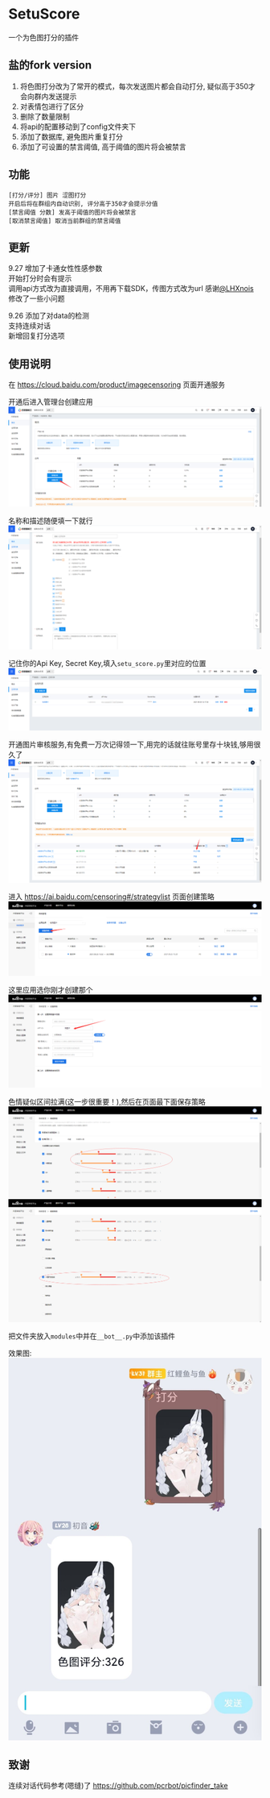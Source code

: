 # SetuScore
一个为色图打分的插件

## 盐的fork version

1. 将色图打分改为了常开的模式，每次发送图片都会自动打分, 疑似高于350才会向群内发送提示
2. 对表情包进行了区分
3. 删除了数量限制
4. 将api的配置移动到了config文件夹下
5. 添加了数据库, 避免图片重复打分
6. 添加了可设置的禁言阈值, 高于阈值的图片将会被禁言

## 功能 

```text
[打分/评分] 图片 涩图打分
开启后将在群组内自动识别, 评分高于350才会提示分值
[禁言阈值 分数] 发高于阈值的图片将会被禁言
[取消禁言阈值] 取消当前群组的禁言阈值
```

## 更新
9.27
增加了卡通女性性感参数\
开始打分时会有提示\
调用api方式改为直接调用，不用再下载SDK，传图方式改为url 感谢[@LHXnois](https://github.com/LHXnois)\
修改了一些小问题

9.26
添加了对data的检测\
支持连续对话\
新增回复打分选项

## 使用说明

在 https://cloud.baidu.com/product/imagecensoring 页面开通服务

开通后进入管理台创建应用
![img](./img/img1.png)

名称和描述随便填一下就行
![img](./img/img2.png)

记住你的Api Key, Secret Key,填入`setu_score.py`里对应的位置
![img](./img/img3.png)

开通图片审核服务,有免费一万次记得领一下,用完的话就往账号里存十块钱,够用很久了
![img](./img/img7.png)

进入 https://ai.baidu.com/censoring#/strategylist 页面创建策略
![img](./img/img4.png)

这里应用选你刚才创建那个
![img](./img/img5.png)

色情疑似区间拉满(这一步很重要！),然后在页面最下面保存策略
![img](./img/img6.png)
![img](./img/img10.png)

把文件夹放入`modules`中并在`__bot__.py`中添加该插件

效果图:
![img](./img/img9.jpg)


## 致谢
连续对话代码参考(嗯缝)了 https://github.com/pcrbot/picfinder_take